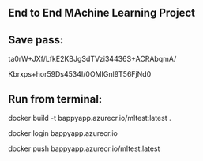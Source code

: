 ## End to End MAchine Learning Project

## Save pass:

ta0rW+JXf/LfkE2KBJgSdTVzi34436S+ACRAbqmA/

Kbrxps+hor59Ds4534I/0OMIGnl9T56FjNd0


## Run from terminal:

docker build -t bappyapp.azurecr.io/mltest:latest .

docker login bappyapp.azurecr.io

docker push bappyapp.azurecr.io/mltest:latest